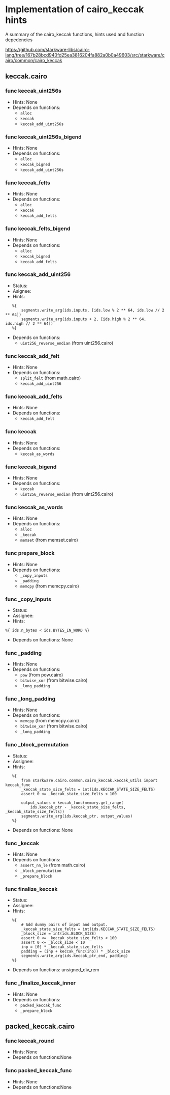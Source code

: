 # Implementation of cairo_keccak hints

 A summary of the cairo_keccak functions, hints used and function depedencies

 <https://github.com/starkware-libs/cairo-lang/tree/167b28bcd940fd25ea3816204fa882a0b0a49603/src/starkware/cairo/common/cairo_keccak>

## keccak.cairo

### func keccak_uint256s

* Hints: None
* Depends on functions:
  * `alloc`
  * `keccak`
  * `keccak_add_uint256s`

### func keccak_uint256s_bigend

* Hints: None
* Depends on functions:
  * `alloc`
  * `keccak_bigned`
  * `keccak_add_uint256s`

### func keccak_felts

* Hints: None
* Depends on functions:
  * `alloc`
  * `keccak`
  * `keccak_add_felts`

### func keccak_felts_bigend

* Hints: None
* Depends on functions:
  * `alloc`
  * `keccak_bigned`
  * `keccak_add_felts`

### func keccak_add_uint256

* Status:
* Asignee:
* Hints:

 ```
    %{
        segments.write_arg(ids.inputs, [ids.low % 2 ** 64, ids.low // 2 ** 64])
        segments.write_arg(ids.inputs + 2, [ids.high % 2 ** 64, ids.high // 2 ** 64])
    %}
 ```

* Depends on functions:
  * `uint256_reverse_endian` (from uint256.cairo)

### func keccak_add_felt

* Hints: None
* Depends on functions:
  * `split_felt` (from math.cairo)
  * `keccak_add_uint256`

### func keccak_add_felts

* Hints: None
* Depends on functions:
  * `keccak_add_felt`

### func keccak

* Hints: None
* Depends on functions:
  * `keccak_as_words`

### func keccak_bigend

* Hints: None
* Depends on functions:
  * `keccak`
  * `uint256_reverse_endian` (from uint256.cairo)

### func keccak_as_words

* Hints: None
* Depends on functions:
  * `alloc`
  * `_keccak`
  * `memset` (from memset.cairo)

### func prepare_block

* Hints: None
* Depends on functions:
  * `_copy_inputs`
  * `_padding`
  * `memcpy` (from memcpy.cairo)

### func _copy_inputs

* Status:
* Assignee:
* Hints:

 ```
 %{ ids.n_bytes < ids.BYTES_IN_WORD %}
 ```

* Depends on functions: None

### func _padding

* Hints: None
* Depends on functions:
  * `pow` (from pow.cairo)
  * `bitwise_xor` (from bitwise.cairo)
  * `_long_padding`

### func _long_padding

* Hints: None
* Depends on functions:
  * `memcpy` (from memcpy.cairo)
  * `bitwise_xor` (from bitwise.cairo)
  * `_long_padding`

### func _block_permutation

* Status:
* Assignee:
* Hints:

 ```
    %{
        from starkware.cairo.common.cairo_keccak.keccak_utils import keccak_func
        _keccak_state_size_felts = int(ids.KECCAK_STATE_SIZE_FELTS)
        assert 0 <= _keccak_state_size_felts < 100

        output_values = keccak_func(memory.get_range(
            ids.keccak_ptr - _keccak_state_size_felts, _keccak_state_size_felts))
        segments.write_arg(ids.keccak_ptr, output_values)
    %}
 ```

* Depends on functions: None

### func _keccak

* Hints: None
* Depends on functions:
  * `assert_nn_le` (from math.cairo)
  * `_block_permutation`
  * `_prepare_block`

### func finalize_keccak

* Status:
* Assignee:
* Hints:

 ```
    %{
        # Add dummy pairs of input and output.
        _keccak_state_size_felts = int(ids.KECCAK_STATE_SIZE_FELTS)
        _block_size = int(ids.BLOCK_SIZE)
        assert 0 <= _keccak_state_size_felts < 100
        assert 0 <= _block_size < 10
        inp = [0] * _keccak_state_size_felts
        padding = (inp + keccak_func(inp)) * _block_size
        segments.write_arg(ids.keccak_ptr_end, padding)
    %}
 ```

* Depends on functions: unsigned_div_rem

### func _finalize_keccak_inner

* Hints: None
* Depends on functions:
  * `packed_keccak_func`
  * `_prepare_block`

## packed_keccak.cairo

### func keccak_round

* Hints: None
* Depends on functions:None

### func packed_keccak_func

* Hints: None
* Depends on functions:None
